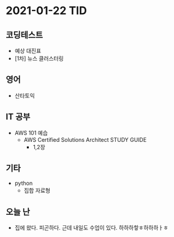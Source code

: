 # 2021-01-22 TID

## 코딩테스트

- 예상 대진표
- [1차] 뉴스 클러스터링

## 영어

- 산타토익

## IT 공부

- AWS 101 예습
  - AWS Certified Solutions Architect STUDY GUIDE
    - 1,2장

## 기타

- python
  - 집합 자료형

## 오늘 난

- 집에 왔다. 피곤하다. 근데 내일도 수업이 있다. 하하하핳ㅎ하하하ㅏㅎ
